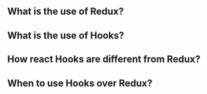 ## What is the use of Redux?

## What is the use of Hooks?

## How react Hooks are different from Redux?

## When to use Hooks over Redux?
